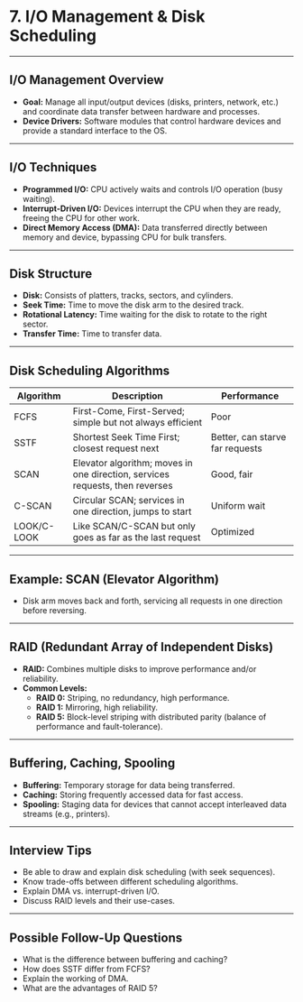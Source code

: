 # 7. I/O Management & Disk Scheduling

---

## I/O Management Overview

- **Goal:** Manage all input/output devices (disks, printers, network, etc.) and coordinate data transfer between hardware and processes.
- **Device Drivers:** Software modules that control hardware devices and provide a standard interface to the OS.

---

## I/O Techniques

- **Programmed I/O:** CPU actively waits and controls I/O operation (busy waiting).
- **Interrupt-Driven I/O:** Devices interrupt the CPU when they are ready, freeing the CPU for other work.
- **Direct Memory Access (DMA):** Data transferred directly between memory and device, bypassing CPU for bulk transfers.

---

## Disk Structure

- **Disk:** Consists of platters, tracks, sectors, and cylinders.
- **Seek Time:** Time to move the disk arm to the desired track.
- **Rotational Latency:** Time waiting for the disk to rotate to the right sector.
- **Transfer Time:** Time to transfer data.

---

## Disk Scheduling Algorithms

| Algorithm      | Description                                                      | Performance   |
|----------------|------------------------------------------------------------------|---------------|
| FCFS           | First-Come, First-Served; simple but not always efficient        | Poor          |
| SSTF           | Shortest Seek Time First; closest request next                   | Better, can starve far requests |
| SCAN           | Elevator algorithm; moves in one direction, services requests, then reverses | Good, fair   |
| C-SCAN         | Circular SCAN; services in one direction, jumps to start         | Uniform wait  |
| LOOK/C-LOOK    | Like SCAN/C-SCAN but only goes as far as the last request        | Optimized     |

---

## Example: SCAN (Elevator Algorithm)

- Disk arm moves back and forth, servicing all requests in one direction before reversing.

---

## RAID (Redundant Array of Independent Disks)

- **RAID:** Combines multiple disks to improve performance and/or reliability.
- **Common Levels:**
    - **RAID 0:** Striping, no redundancy, high performance.
    - **RAID 1:** Mirroring, high reliability.
    - **RAID 5:** Block-level striping with distributed parity (balance of performance and fault-tolerance).

---

## Buffering, Caching, Spooling

- **Buffering:** Temporary storage for data being transferred.
- **Caching:** Storing frequently accessed data for fast access.
- **Spooling:** Staging data for devices that cannot accept interleaved data streams (e.g., printers).

---

## Interview Tips

- Be able to draw and explain disk scheduling (with seek sequences).
- Know trade-offs between different scheduling algorithms.
- Explain DMA vs. interrupt-driven I/O.
- Discuss RAID levels and their use-cases.

---

## Possible Follow-Up Questions

- What is the difference between buffering and caching?
- How does SSTF differ from FCFS?
- Explain the working of DMA.
- What are the advantages of RAID 5?

